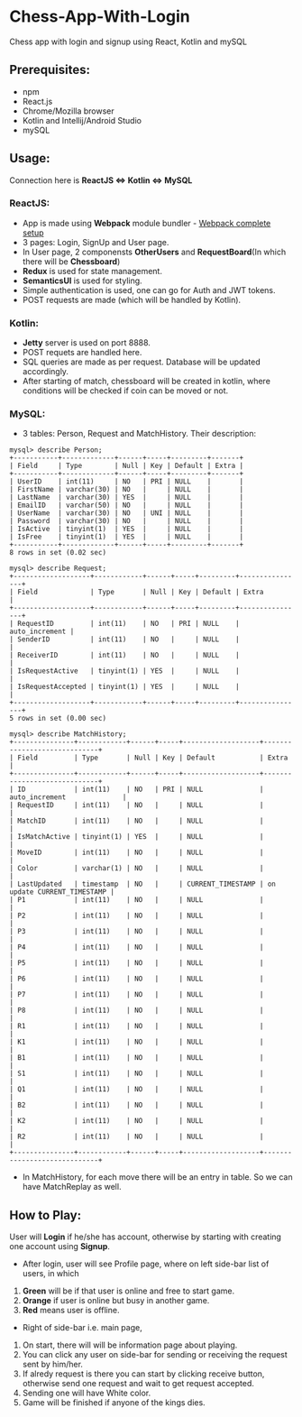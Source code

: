# Chess-App-With-Login
Chess app with login and signup using React, Kotlin and  mySQL

## Prerequisites:
- npm
- React.js
- Chrome/Mozilla browser
- Kotlin and Intellij/Android Studio
- mySQL

## Usage:
Connection here is **ReactJS <=> Kotlin <=> MySQL**
### ReactJS:
- App is made using **Webpack** module bundler - [Webpack complete setup](https://github.com/adityapatil123/Hello-App-React-Typescript-with-Webpack)
- 3 pages: Login, SignUp and User page.
- In User page, 2 componensts **OtherUsers** and **RequestBoard**(In which there will  be **Chessboard**)
- **Redux** is used for state management.
- **SemanticsUI** is used for styling.
- Simple authentication is used, one can go for Auth and JWT tokens.
- POST requests are made (which will be handled by Kotlin).

### Kotlin:
- **Jetty** server is used on port 8888.
- POST requets are handled here.
- SQL queries are made as per request. Database will be updated accordingly.
- After starting of match, chessboard will be created in kotlin, where conditions will be  checked if coin can be moved or not.

### MySQL:
- 3 tables: Person, Request and MatchHistory. Their description:
```
mysql> describe Person;
+-----------+-------------+------+-----+---------+-------+
| Field     | Type        | Null | Key | Default | Extra |
+-----------+-------------+------+-----+---------+-------+
| UserID    | int(11)     | NO   | PRI | NULL    |       |
| FirstName | varchar(30) | NO   |     | NULL    |       |
| LastName  | varchar(30) | YES  |     | NULL    |       |
| EmailID   | varchar(50) | NO   |     | NULL    |       |
| UserName  | varchar(30) | NO   | UNI | NULL    |       |
| Password  | varchar(30) | NO   |     | NULL    |       |
| IsActive  | tinyint(1)  | YES  |     | NULL    |       |
| IsFree    | tinyint(1)  | YES  |     | NULL    |       |
+-----------+-------------+------+-----+---------+-------+
8 rows in set (0.02 sec)

mysql> describe Request;
+-------------------+------------+------+-----+---------+----------------+
| Field             | Type       | Null | Key | Default | Extra          |
+-------------------+------------+------+-----+---------+----------------+
| RequestID         | int(11)    | NO   | PRI | NULL    | auto_increment |
| SenderID          | int(11)    | NO   |     | NULL    |                |
| ReceiverID        | int(11)    | NO   |     | NULL    |                |
| IsRequestActive   | tinyint(1) | YES  |     | NULL    |                |
| IsRequestAccepted | tinyint(1) | YES  |     | NULL    |                |
+-------------------+------------+------+-----+---------+----------------+
5 rows in set (0.00 sec)

mysql> describe MatchHistory;
+---------------+------------+------+-----+-------------------+-----------------------------+
| Field         | Type       | Null | Key | Default           | Extra                       |
+---------------+------------+------+-----+-------------------+-----------------------------+
| ID            | int(11)    | NO   | PRI | NULL              | auto_increment              |
| RequestID     | int(11)    | NO   |     | NULL              |                             |
| MatchID       | int(11)    | NO   |     | NULL              |                             |
| IsMatchActive | tinyint(1) | YES  |     | NULL              |                             |
| MoveID        | int(11)    | NO   |     | NULL              |                             |
| Color         | varchar(1) | NO   |     | NULL              |                             |
| LastUpdated   | timestamp  | NO   |     | CURRENT_TIMESTAMP | on update CURRENT_TIMESTAMP |
| P1            | int(11)    | NO   |     | NULL              |                             |
| P2            | int(11)    | NO   |     | NULL              |                             |
| P3            | int(11)    | NO   |     | NULL              |                             |
| P4            | int(11)    | NO   |     | NULL              |                             |
| P5            | int(11)    | NO   |     | NULL              |                             |
| P6            | int(11)    | NO   |     | NULL              |                             |
| P7            | int(11)    | NO   |     | NULL              |                             |
| P8            | int(11)    | NO   |     | NULL              |                             |
| R1            | int(11)    | NO   |     | NULL              |                             |
| K1            | int(11)    | NO   |     | NULL              |                             |
| B1            | int(11)    | NO   |     | NULL              |                             |
| S1            | int(11)    | NO   |     | NULL              |                             |
| Q1            | int(11)    | NO   |     | NULL              |                             |
| B2            | int(11)    | NO   |     | NULL              |                             |
| K2            | int(11)    | NO   |     | NULL              |                             |
| R2            | int(11)    | NO   |     | NULL              |                             |
+---------------+------------+------+-----+-------------------+-----------------------------+

```

- In MatchHistory, for each move there will be an entry in table. So we can have MatchReplay as well.

## How to Play:
User will **Login** if he/she has account, otherwise by starting with creating one account using **Signup**.
- After login, user will see Profile page, where on left side-bar list of users, in which
1. **Green** will be if that user is online and free to start game.
2. **Orange** if user is online but busy in another game.
3. **Red** means user is offline.
- Right of side-bar i.e. main page,
1. On start, there will will be information page about playing.
2. You can click any user on side-bar for sending or receiving the request sent by him/her.
3. If alredy request is there you can start by clicking receive button, otherwise send one request and wait to get request accepted.
4. Sending one will have White color.
5. Game will be finished if anyone of the kings dies.

